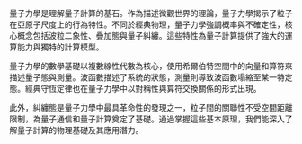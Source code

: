 量子力學是理解量子計算的基石。作為描述微觀世界的理論，量子力學揭示了粒子在亞原子尺度上的行為特性。不同於經典物理，量子力學強調概率與不確定性，核心概念包括波粒二象性、疊加態與量子糾纏。這些特性為量子計算提供了強大的運算能力與獨特的計算模型。

量子力學的數學基礎以複數線性代數為核心，使用希爾伯特空間中的向量和算符來描述量子態與測量。波函數描述了系統的狀態，測量則導致波函數塌縮至某一特定態。經典守恆定律也在量子力學中以對稱性與算符交換關係的形式出現。

此外，糾纏態是量子力學中最具革命性的發現之一，粒子間的關聯性不受空間距離限制，為量子通信和量子計算奠定了基礎。通過掌握這些基本原理，我們能深入了解量子計算的物理基礎及其應用潛力。